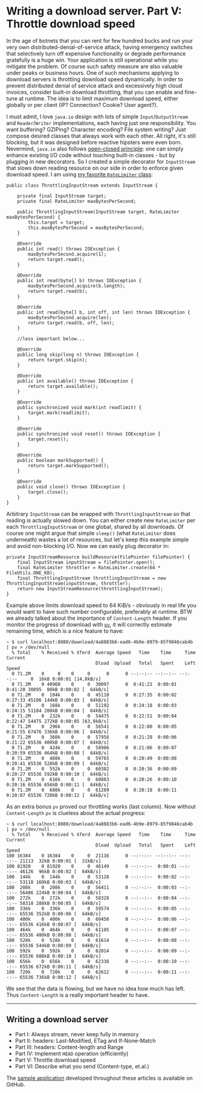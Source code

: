 # Writing a download server. Part V: Throttle download speed

In the age of botnets that you can rent for few hundred bucks and run your very own distributed-denial-of-service attack, having emergency switches that selectively turn off expensive functionality or degrade performance gratefully is a huge win. Your application is still operational while you mitigate the problem. Of course such safety measure are also valuable under peaks or business hours. One of such mechanisms applying to download servers is throttling download speed dynamically. In order to prevent distributed denial of service attack and excessively high cloud invoices, consider built-in download throttling, that you can enable and fine-tune at runtime. The idea is to limit maximum download speed, either globally or per client (IP? Connection? Cookie? User agent?).

I must admit, I love `java.io` design with lots of simple `Input`/`OutputStream` and `Reader`/`Writer` implementations, each having just one responsibility. You want buffering? GZIPing? Character encoding? File system writing? Just compose desired classes that always work with each other. All right, it's still blocking, but it was designed before reactive hipsters were even born. Nevermind, `java.io` also follows [open-closed principle](https://en.wikipedia.org/wiki/Open/closed_principle): one can simply enhance existing I/O code without touching built-in classes - but by plugging in new decorators. So I created a simple decorator for `InputStream` that slows down reading resource on our side in order to enforce given download speed. I am using [my favorite `RateLimiter` class](http://www.nurkiewicz.com/2012/09/ratelimiter-discovering-google-guava.html):

	public class ThrottlingInputStream extends InputStream {

		private final InputStream target;
		private final RateLimiter maxBytesPerSecond;

		public ThrottlingInputStream(InputStream target, RateLimiter maxBytesPerSecond) {
			this.target = target;
			this.maxBytesPerSecond = maxBytesPerSecond;
		}

		@Override
		public int read() throws IOException {
			maxBytesPerSecond.acquire(1);
			return target.read();
		}

		@Override
		public int read(byte[] b) throws IOException {
			maxBytesPerSecond.acquire(b.length);
			return target.read(b);
		}

		@Override
		public int read(byte[] b, int off, int len) throws IOException {
			maxBytesPerSecond.acquire(len);
			return target.read(b, off, len);
		}

		//less important below...

		@Override
		public long skip(long n) throws IOException {
			return target.skip(n);
		}

		@Override
		public int available() throws IOException {
			return target.available();
		}

		@Override
		public synchronized void mark(int readlimit) {
			target.mark(readlimit);
		}

		@Override
		public synchronized void reset() throws IOException {
			target.reset();
		}

		@Override
		public boolean markSupported() {
			return target.markSupported();
		}

		@Override
		public void close() throws IOException {
			target.close();
		}
	}

Arbitrary `InputStream` can be wrapped with `ThrottlingInputStream` so that reading is actually slowed down. You can either create new `RateLimiter` per each `ThrottlingInputStream` or one global, shared by all downloads. Of course one might argue that simple `sleep()` (what `RateLimiter` does underneath) wastes a lot of resources, but let's keep this example simple and avoid non-blocking I/O. Now we can easily plug decorator in:

	private InputStreamResource buildResource(FilePointer filePointer) {
		final InputStream inputStream = filePointer.open();
		final RateLimiter throttler = RateLimiter.create(64 * FileUtils.ONE_KB);
		final ThrottlingInputStream throttlingInputStream = new ThrottlingInputStream(inputStream, throttler);
		return new InputStreamResource(throttlingInputStream);
	}

Example above limits download speed to 64 KiB/s - obviously in real life you would want to have such number configurable, preferably at runtime. BTW we already talked about the importance of `Content-Length` header. If you monitor the progress of download with [`pv`](http://linux.die.net/man/1/pv), it will correctly estimate remaining time, which is a nice feature to have:

	~ $ curl localhost:8080/download/4a8883b6-ead6-4b9e-8979-85f9846cab4b | pv > /dev/null
	  % Total    % Received % Xferd  Average Speed   Time    Time     Time  Current
	                                 Dload  Upload   Total   Spent    Left  Speed
	  0 71.2M    0     0    0     0      0      0 --:--:-- --:--:-- --:--:--     0  16kB 0:00:01 [14,8kB/s]
	  0 71.2M    0 40960    0     0  30097      0  0:41:21  0:00:01  0:41:20 30095  80kB 0:00:02 [  64kB/s]
	  0 71.2M    0  104k    0     0  45110      0  0:27:35  0:00:02  0:27:33 45106 144kB 0:00:03 [  64kB/s]
	  0 71.2M    0  168k    0     0  51192      0  0:24:18  0:00:03  0:24:15 51184 208kB 0:00:04 [  64kB/s]
	  0 71.2M    0  232k    0     0  54475      0  0:22:51  0:00:04  0:22:47 54475 272kB 0:00:05 [63,9kB/s]
	  0 71.2M    0  296k    0     0  56541      0  0:22:00  0:00:05  0:21:55 67476 336kB 0:00:06 [  64kB/s]
	  0 71.2M    0  360k    0     0  57956      0  0:21:28  0:00:06  0:21:22 65536 400kB 0:00:07 [  64kB/s]
	  0 71.2M    0  424k    0     0  58986      0  0:21:06  0:00:07  0:20:59 65536 464kB 0:00:08 [  64kB/s]
	  0 71.2M    0  488k    0     0  59765      0  0:20:49  0:00:08  0:20:41 65536 528kB 0:00:09 [  64kB/s]
	  0 71.2M    0  552k    0     0  60382      0  0:20:36  0:00:09  0:20:27 65536 592kB 0:00:10 [  64kB/s]
	  0 71.2M    0  616k    0     0  60883      0  0:20:26  0:00:10  0:20:16 65536 656kB 0:00:11 [  64kB/s]
	  0 71.2M    0  680k    0     0  61289      0  0:20:18  0:00:11  0:20:07 65536 720kB 0:00:12 [  64kB/s]

As an extra bonus `pv` proved our throttling works (last column). Now without `Content-Length` `pv` is clueless about the actual progress:

	~ $ curl localhost:8080/download/4a8883b6-ead6-4b9e-8979-85f9846cab4b | pv > /dev/null
	  % Total    % Received % Xferd  Average Speed   Time    Time     Time  Current
	                                 Dload  Upload   Total   Spent    Left  Speed
	100 16384    0 16384    0     0  21116      0 --:--:-- --:--:-- --:--:-- 21113  32kB 0:00:01 [  31kB/s]
	100 81920    0 81920    0     0  46149      0 --:--:--  0:00:01 --:--:-- 46126  96kB 0:00:02 [  64kB/s]
	100  144k    0  144k    0     0  53128      0 --:--:--  0:00:02 --:--:-- 53118 160kB 0:00:03 [  64kB/s]
	100  208k    0  208k    0     0  56411      0 --:--:--  0:00:03 --:--:-- 56406 224kB 0:00:04 [  64kB/s]
	100  272k    0  272k    0     0  58328      0 --:--:--  0:00:04 --:--:-- 58318 288kB 0:00:05 [  64kB/s]
	100  336k    0  336k    0     0  59574      0 --:--:--  0:00:05 --:--:-- 65536 352kB 0:00:06 [  64kB/s]
	100  400k    0  400k    0     0  60450      0 --:--:--  0:00:06 --:--:-- 65536 416kB 0:00:07 [  64kB/s]
	100  464k    0  464k    0     0  61105      0 --:--:--  0:00:07 --:--:-- 65536 480kB 0:00:08 [  64kB/s]
	100  528k    0  528k    0     0  61614      0 --:--:--  0:00:08 --:--:-- 65536 544kB 0:00:09 [  64kB/s]
	100  592k    0  592k    0     0  62014      0 --:--:--  0:00:09 --:--:-- 65536 608kB 0:00:10 [  64kB/s]
	100  656k    0  656k    0     0  62338      0 --:--:--  0:00:10 --:--:-- 65536 672kB 0:00:11 [  64kB/s]
	100  720k    0  720k    0     0  62612      0 --:--:--  0:00:11 --:--:-- 65536 736kB 0:00:12 [  64kB/s]

We see that the data is flowing, but we have no idea how much has left. Thus `Content-Length` is a really important header to have.


---

## Writing a download server

* Part I: Always stream, never keep fully in memory
* Part II: headers: Last-Modified, ETag and If-None-Match
* Part III: headers: Content-length and Range
* Part IV: Implement `HEAD` operation (efficiently)
* Part V: Throttle download speed
* Part VI: Describe what you send (Content-type, et.al.)

The [sample application](https://github.com/nurkiewicz/download-server) developed throughout these articles is available on GitHub.